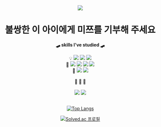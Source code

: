 <div align="center">
<img src="https://capsule-render.vercel.app/api?type=waving&color=0:CCCCCC,100:BDBDFF&height=150&section=header&text=gugyeoj1n&fontSize=30&fontColor=F3F3F3" /><br>
<h1>불쌍한 이 아이에게 미쯔를 기부해 주세요</h1>
<strong>🛹 skills I've studied 🛹</strong>
<br><br>
💡 <img src="https://img.shields.io/badge/Python-3776AB?style=flat-square&logo=Python&logoColor=white"/> <img src="https://img.shields.io/badge/Java-007396?style=flat-square&logo=Java&logoColor=white"/> <img src="https://img.shields.io/badge/C++-00599C?style=flat-square&logo=C++&logoColor=white"/><br>
🎨 <img src="https://img.shields.io/badge/JavaScript-F7DF1E?style=flat-square&logo=JavaScript&logoColor=white"/> <img src="https://img.shields.io/badge/React-61DAFB?style=flat-square&logo=React&logoColor=white"/> <img src="https://img.shields.io/badge/Node.js-339933?style=flat-square&logo=Node.js&logoColor=white"/> <img src="https://img.shields.io/badge/MongoDB-47A248?style=flat-square&logo=MongoDB&logoColor=white"/><br>
🔫 <img src="https://img.shields.io/badge/Unity-000000?style=flat-square&logo=Unity&logoColor=Gray"/> <img src="https://img.shields.io/badge/Blender-F5792A?style=flat-square&logo=Blender&logoColor=white"/>
<br><br>
🐢 🐳 🦐
<br><br>
 <a href="https://velog.io/@gugyeoj1n"><img src="https://img.shields.io/badge/Velog-20C997?style=flat-square&logo=Velog&logoColor=white"/></a> 
 <a href="https://www.instagram.com/gugyeoj1n/"><img src="https://img.shields.io/badge/Instagram-E4405F?style=flat-square&logo=Instagram&logoColor=white"/></a><br>

<br>

[![Top Langs](https://github-readme-stats.vercel.app/api/top-langs/?username=gugyeoj1n&layout=compact&theme=nord)](https://github.com/anuraghazra/github-readme-stats)

[![Solved.ac
프로필](http://mazassumnida.wtf/api/mini/generate_badge?boj=zriring)](https://solved.ac/zriring)

</div>
